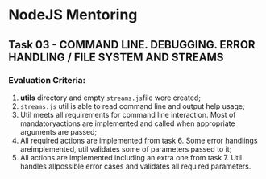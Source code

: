 # NodeJS Mentoring

## Task 03 - COMMAND LINE. DEBUGGING. ERROR HANDLING / FILE SYSTEM AND STREAMS

### Evaluation Criteria:

1. **utils**​​ directory and empty ​``streams.js``​​ file were created;
2. ``streams.js``​​ util is able to read command line and output help usage;
3. Util meets all requirements for command line interaction. Most of mandatoryactions are implemented and called when appropriate arguments are passed;
4. All required actions are implemented from ​task 6​. Some error handlings areimplemented, util validates some of parameters passed to it;
5. All actions are implemented including an extra one from ​task 7​. Util handles allpossible error cases and validates all required parameters.